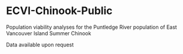 # ECVI-Chinook-Public
Population viability analyses for the Puntledge River population of East Vancouver Island Summer Chinook

Data available upon request